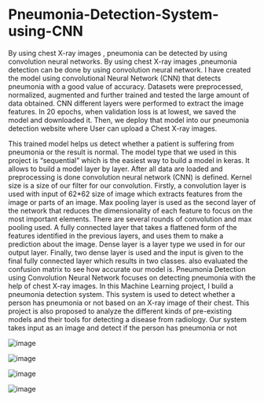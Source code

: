 # Pneumonia-Detection-System-using-CNN
By using chest X-ray images , pneumonia can be detected by using convolution neural networks.
By using chest X-ray images ,pneumonia detection can be done by using convolution neural network. I have created the model using convolutional Neural Network (CNN) that detects pneumonia with a good value of accuracy. Datasets were preprocessed, normalized, augmented and further trained and tested the large amount of data obtained. CNN different layers were performed to extract the image features. In 20 epochs, when validation loss is at lowest, we saved the model and downloaded it. Then, we deploy that model into our pneumonia detection website where User can upload a Chest X-ray images. 

This trained model helps us detect whether a patient is suffering from pneumonia or the result is normal. The model type that we used in this project is “sequential” which is the easiest way to build a model in keras. It allows to build a model layer by layer. After all data are loaded and preprocessing is done convolution neural network (CNN) is defined. Kernel size is a size of our filter for our convolution. Firstly, a convolution layer is used with input of 62*62 size of image which extracts features from the image or parts of an image. Max pooling layer is used as the second layer of the network that reduces the dimensionality of each feature to focus on the most important elements. There are several rounds of convolution and max pooling used. A fully connected layer that takes a flattened form of the features identified in the previous layers, and uses them to make a prediction about the image. Dense layer is a layer type we used in for our output layer. Finally, two dense layer is used and the input is given to the final fully connected layer which results in two classes. also evaluated the confusion matrix to see how accurate our model is. Pneumonia Detection using Convolution Neural Network focuses on detecting pneumonia with the help of chest X-ray images. In this Machine Learning project, I build a pneumonia detection system. This system is used to detect whether a person has pneumonia or not based on an X-ray image of their chest. This project is also proposed to analyze the different kinds of pre-existing models and their tools for detecting a disease from radiology. Our system takes input as an image and detect if the person has pneumonia or not

![image](https://user-images.githubusercontent.com/113717229/201525342-212ea179-5085-4008-9997-c123d3dc2dc0.png)








![image](https://user-images.githubusercontent.com/113717229/201525401-d9508aa2-556e-43a9-a874-e769e0577d39.png)




![image](https://user-images.githubusercontent.com/113717229/201525434-5ef65525-ea83-43df-a31d-9404ccb6ca5d.png)





![image](https://user-images.githubusercontent.com/113717229/201525454-5a05ec90-6ee9-4f40-8e96-2a04e487fcec.png)


